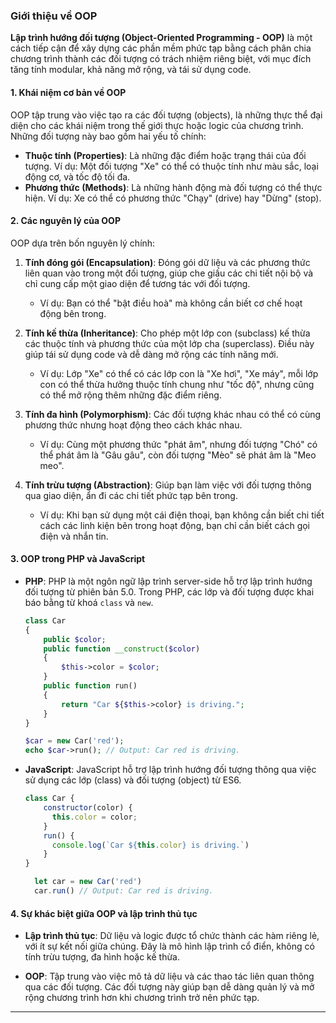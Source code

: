 
### Giới thiệu về OOP

**Lập trình hướng đối tượng (Object-Oriented Programming - OOP)** là một cách tiếp cận để xây dựng các phần mềm phức tạp bằng cách phân chia chương trình thành các đối tượng có trách nhiệm riêng biệt, với mục đích tăng tính modular, khả năng mở rộng, và tái sử dụng code.

#### 1. **Khái niệm cơ bản về OOP**

OOP tập trung vào việc tạo ra các đối tượng (objects), là những thực thể đại diện cho các khái niệm trong thế giới thực hoặc logic của chương trình. Những đối tượng này bao gồm hai yếu tố chính:
- **Thuộc tính (Properties)**: Là những đặc điểm hoặc trạng thái của đối tượng. Ví dụ: Một đối tượng "Xe" có thể có thuộc tính như màu sắc, loại động cơ, và tốc độ tối đa.
- **Phương thức (Methods)**: Là những hành động mà đối tượng có thể thực hiện. Ví dụ: Xe có thể có phương thức "Chạy" (drive) hay "Dừng" (stop).

#### 2. **Các nguyên lý của OOP**

OOP dựa trên bốn nguyên lý chính:
1. **Tính đóng gói (Encapsulation)**: Đóng gói dữ liệu và các phương thức liên quan vào trong một đối tượng, giúp che giấu các chi tiết nội bộ và chỉ cung cấp một giao diện để tương tác với đối tượng.
   - Ví dụ: Bạn có thể "bật điều hoà" mà không cần biết cơ chế hoạt động bên trong.

2. **Tính kế thừa (Inheritance)**: Cho phép một lớp con (subclass) kế thừa các thuộc tính và phương thức của một lớp cha (superclass). Điều này giúp tái sử dụng code và dễ dàng mở rộng các tính năng mới.
   - Ví dụ: Lớp "Xe" có thể có các lớp con là "Xe hơi", "Xe máy", mỗi lớp con có thể thừa hưởng thuộc tính chung như "tốc độ", nhưng cũng có thể mở rộng thêm những đặc điểm riêng.

3. **Tính đa hình (Polymorphism)**: Các đối tượng khác nhau có thể có cùng phương thức nhưng hoạt động theo cách khác nhau.
   - Ví dụ: Cùng một phương thức "phát âm", nhưng đối tượng "Chó" có thể phát âm là "Gâu gâu", còn đối tượng "Mèo" sẽ phát âm là "Meo meo".

4. **Tính trừu tượng (Abstraction)**: Giúp bạn làm việc với đối tượng thông qua giao diện, ẩn đi các chi tiết phức tạp bên trong.
   - Ví dụ: Khi bạn sử dụng một cái điện thoại, bạn không cần biết chi tiết cách các linh kiện bên trong hoạt động, bạn chỉ cần biết cách gọi điện và nhắn tin.

#### 3. **OOP trong PHP và JavaScript**

- **PHP**: PHP là một ngôn ngữ lập trình server-side hỗ trợ lập trình hướng đối tượng từ phiên bản 5.0. Trong PHP, các lớp và đối tượng được khai báo bằng từ khoá `class` và `new`.
  
  ```php
  class Car 
  {
      public $color;
      public function __construct($color) 
      {
          $this->color = $color;
      }
      public function run() 
      {
          return "Car ${$this->color} is driving.";
      }
  }
  
  $car = new Car('red');
  echo $car->run(); // Output: Car red is driving.
  ```

- **JavaScript**: JavaScript hỗ trợ lập trình hướng đối tượng thông qua việc sử dụng các lớp (class) và đối tượng (object) từ ES6.
  
  ```javascript
  class Car {
      constructor(color) {
        this.color = color;
      }
      run() {
        console.log(`Car ${this.color} is driving.`)
      }
  }
  
    let car = new Car('red')
    car.run() // Output: Car red is driving.
  ```

#### 4. **Sự khác biệt giữa OOP và lập trình thủ tục**

- **Lập trình thủ tục**: Dữ liệu và logic được tổ chức thành các hàm riêng lẻ, với ít sự kết nối giữa chúng. Đây là mô hình lập trình cổ điển, không có tính trừu tượng, đa hình hoặc kế thừa.
  
- **OOP**: Tập trung vào việc mô tả dữ liệu và các thao tác liên quan thông qua các đối tượng. Các đối tượng này giúp bạn dễ dàng quản lý và mở rộng chương trình hơn khi chương trình trở nên phức tạp.

---
